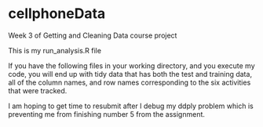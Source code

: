 cellphoneData
=============

Week 3 of Getting and Cleaning Data course project

This is my run_analysis.R file

If you have the following files in your working directory, and you execute my code,
you will end up with tidy data that has both the test and training data, all of the column names,
and row names corresponding to the six activities that were tracked.

I am hoping to get time to resubmit after I debug my ddply problem which is preventing me from finishing number 5 from the assignment.
